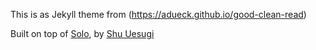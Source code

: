 This is as Jekyll theme from (https://adueck.github.io/good-clean-read)

Built on top of <a href="http://chibicode.github.io/solo">Solo</a>, by [Shu Uesugi](https://github.com/chibicode)
